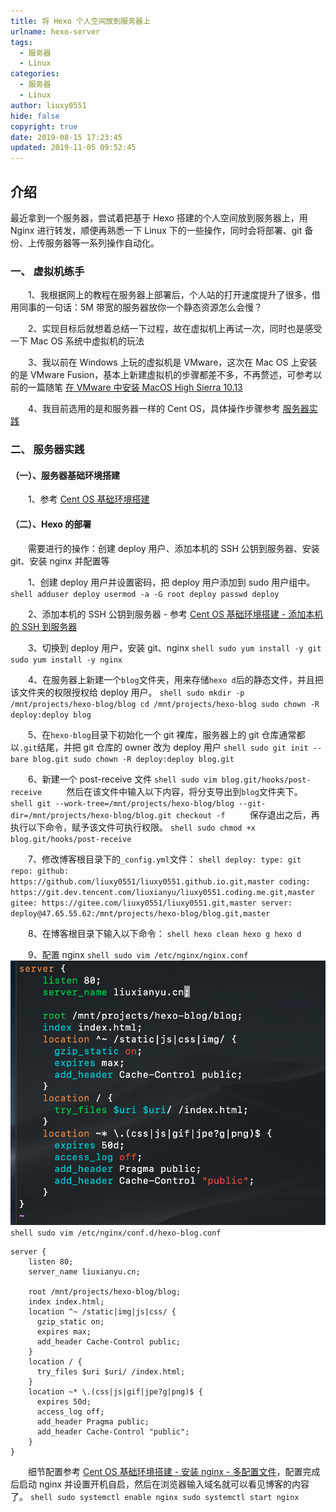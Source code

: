 ```yaml
---
title: 将 Hexo 个人空间放到服务器上
urlname: hexo-server
tags:
  - 服务器
  - Linux
categories:
  - 服务器
  - Linux
author: liuxy0551
hide: false
copyright: true
date: 2019-08-15 17:23:45
updated: 2019-11-05 09:52:45
---
```


## 介绍

最近拿到一个服务器，尝试着把基于 Hexo 搭建的个人空间放到服务器上，用 Nginx 进行转发，顺便再熟悉一下 Linux 下的一些操作，同时会将部署、git 备份、上传服务器等一系列操作自动化。
<!--more-->


### 一、 虚拟机练手

　　1、我根据网上的教程在服务器上部署后，个人站的打开速度提升了很多，借用同事的一句话：5M 带宽的服务器放你一个静态资源怎么会慢？

　　2、实现目标后就想着总结一下过程，故在虚拟机上再试一次，同时也是感受一下 Mac OS 系统中虚拟机的玩法

　　3、我以前在 Windows 上玩的虚拟机是 VMware，这次在 Mac OS 上安装的是 VMware Fusion，基本上新建虚拟机的步骤都差不多，不再赘述，可参考以前的一篇随笔 [在 VMware 中安装 MacOS High Sierra 10.13](https://liuxianyu.cn/article/vmware-macos.html)

　　4、我目前选用的是和服务器一样的 Cent OS，具体操作步骤参考 [服务器实践](http://liuxianyu.cn/article/hexo-server.html#%E4%BA%8C-%E6%9C%8D%E5%8A%A1%E5%99%A8%E5%AE%9E%E8%B7%B5)


### 二、 服务器实践

#### （一）、服务器基础环境搭建

　　1、参考 [Cent OS 基础环境搭建](http://liuxianyu.cn/article/cent-os-base.html)

#### （二）、Hexo 的部署

　　需要进行的操作：创建 deploy 用户、添加本机的 SSH 公钥到服务器、安装 git、安装 nginx 并配置等

　　1、创建 deploy 用户并设置密码，把 deploy 用户添加到 sudo 用户组中。
    ```shell
    adduser deploy
    usermod -a -G root deploy
    passwd deploy
    ```

　　2、添加本机的 SSH 公钥到服务器 - 参考 [Cent OS 基础环境搭建 - 添加本机的 SSH 到服务器](http://liuxianyu.cn/article/cent-os-base.html#%E4%BA%8C-%E6%B7%BB%E5%8A%A0%E6%9C%AC%E6%9C%BA%E7%9A%84-ssh-%E5%88%B0%E6%9C%8D%E5%8A%A1%E5%99%A8)

　　3、切换到 deploy 用户，安装 git、nginx
    ```shell
    sudo yum install -y git
    sudo yum install -y nginx
    ```

　　4、在服务器上新建一个`blog`文件夹，用来存储`hexo d`后的静态文件，并且把该文件夹的权限授权给 deploy 用户。
    ```shell
    sudo mkdir -p /mnt/projects/hexo-blog/blog
    cd /mnt/projects/hexo-blog
    sudo chown -R deploy:deploy blog
    ```

　　5、在`hexo-blog`目录下初始化一个 git 裸库，服务器上的 git 仓库通常都以`.git`结尾，并把 git 仓库的 owner 改为 deploy 用户
    ```shell
    sudo git init --bare blog.git
    sudo chown -R deploy:deploy blog.git
    ```

　　6、新建一个 post-receive 文件
    ```shell
    sudo vim blog.git/hooks/post-receive
    ```
　　然后在该文件中输入以下内容，将分支导出到`blog`文件夹下。
    ```shell
    git --work-tree=/mnt/projects/hexo-blog/blog --git-dir=/mnt/projects/hexo-blog/blog.git checkout -f
    ```
　　保存退出之后，再执行以下命令，赋予该文件可执行权限。
    ```shell
    sudo chmod +x blog.git/hooks/post-receive
    ```
    
　　7、修改博客根目录下的`_config.yml`文件：
    ```shell
    deploy:
      type: git
      repo:
        github: https://github.com/liuxy0551/liuxy0551.github.io.git,master
        coding: https://git.dev.tencent.com/liuxianyu/liuxy0551.coding.me.git,master
        gitee: https://gitee.com/liuxy0551/liuxy0551.git,master
        server: deploy@47.65.55.62:/mnt/projects/hexo-blog/blog.git,master
    ```
    
　　8、在博客根目录下输入以下命令：
    ```shell
    hexo clean
    hexo g
    hexo d
    ```
    
　　9、配置 nginx
    ```shell
    sudo vim /etc/nginx/nginx.conf
    ```
　　![](/images/posts/hexo-server/1.png)
    ```shell
    sudo vim /etc/nginx/conf.d/hexo-blog.conf
    ```
```shell
server {
    listen 80; 
    server_name liuxianyu.cn;

    root /mnt/projects/hexo-blog/blog;
    index index.html;
    location ^~ /static|img|js|css/ {
      gzip_static on;
      expires max;
      add_header Cache-Control public;
    }
    location / {
      try_files $uri $uri/ /index.html;
    }
    location ~* \.(css|js|gif|jpe?g|png)$ {
      expires 50d;
      access_log off;
      add_header Pragma public;
      add_header Cache-Control "public";
    }
}
```
　　细节配置参考 [Cent OS 基础环境搭建 - 安装 nginx - 多配置文件](http://liuxianyu.cn/article/cent-os-base.html#%E4%BA%8C-%E5%A4%9A%E9%85%8D%E7%BD%AE%E6%96%87%E4%BB%B6)，配置完成后启动 nginx 并设置开机自启，然后在浏览器输入域名就可以看见博客的内容了。
    ```shell
    sudo systemctl enable nginx
    sudo systemctl start nginx
    ```
